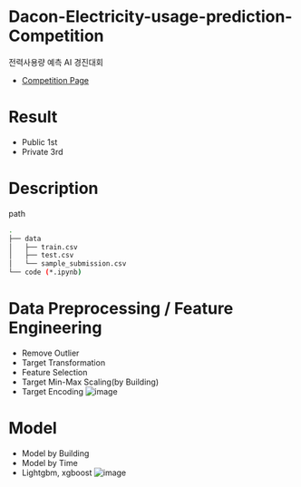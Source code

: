 # Dacon-Electricity-usage-prediction-Competition
전력사용량 예측 AI 경진대회
- [Competition Page](https://dacon.io/competitions/official/235736/overview/description)

# Result
- Public 1st
- Private 3rd


# Description

path
```bash
.
├── data
│   ├── train.csv
│   ├── test.csv
│   └── sample_submission.csv
└── code (*.ipynb)
```

# Data Preprocessing / Feature Engineering
- Remove Outlier
- Target Transformation
- Feature Selection
- Target Min-Max Scaling(by Building)
- Target Encoding
![image](https://user-images.githubusercontent.com/40379485/125219343-976d6980-e2ff-11eb-8eb1-5dd6e771023e.png)


# Model
- Model by Building
- Model by Time
- Lightgbm, xgboost
![image](https://user-images.githubusercontent.com/40379485/125219282-845a9980-e2ff-11eb-8980-b5303a1bf217.png)
